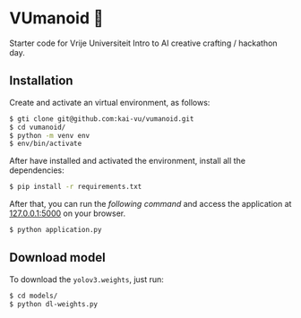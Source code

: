 # VUmanoid 🤖

Starter code for Vrije Universiteit Intro to AI creative crafting / hackathon day.

## Installation

Create and activate an virtual environment, as follows:

```bash
$ gti clone git@github.com:kai-vu/vumanoid.git
$ cd vumanoid/
$ python -m venv env
$ env/bin/activate
```

After have installed and activated the environment, install all the dependencies:

```bash
$ pip install -r requirements.txt
```

After that, you can run the _following command_ and access the application at [127.0.0.1:5000](http://127.0.0.1:5000/) on your browser.

```bash
$ python application.py
```

## Download model

To download the `yolov3.weights`, just run:

```bash
$ cd models/
$ python dl-weights.py
```
